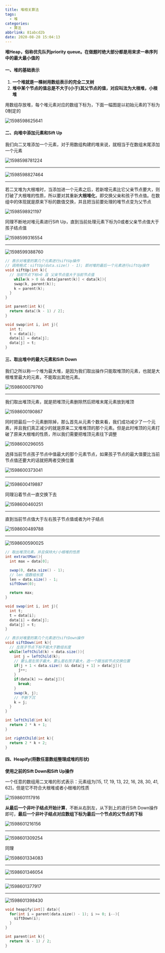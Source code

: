 ```yaml
---
title: 堆相关算法
tags:
  - 堆
categories:
  - 算法
abbrlink: 81abcd2b
date: 2020-08-28 15:04:13
---
```


**堆Heap，俗称优先队列priority queue。在做题时绝大部分都是用来求一串序列中的最大最小值的**

#### 一、堆的基础表示

1. **一个堆就是一棵树用数组表示的完全二叉树**
2. **堆中某个节点的值总是不大于(小于)其父节点的值，对应叫法为大根堆，小根堆**

用数组存放堆，每个堆元素对应的数组下标为，下面一幅图是以初始元素的下标为0制定的

![1598598625641](./堆相关算法/1598598625641.png)

#### 二、向堆中添加元素和Sift Up

我们向二叉堆添加一个元素，对于用数组构建的堆来说，就相当于在数组末尾添加一个元素

![1598598781224](./堆相关算法/1598598781224.png)

***



![1598598827464](./堆相关算法/1598598827464.png)

***

若二叉堆为大根堆时，当添加进一个元素之后，若新增元素比它父亲节点要大，则打破了大根堆的性质，所以要对其重新**大根堆化**，即交换父亲和孩子节点值。在数组中的体现就是原来下标的数值交换，并且把当前要处理的堆节点变为父节点

![1598598921197](./堆相关算法/1598598921197.png)

同理不断地对堆元素进行Sift Up，直到当前处理元素下标为0或者父亲节点值大于孩子结点值

![1598599316554](./堆相关算法/1598599316554.png)

***

![1598599388760](./堆相关算法/1598599388760.png)

```c++
// 表示对堆里的第几个元素进行siftUp操作
// 调用格式：siftUp(data.size() - 1); 即对堆的最后一个元素进行siftUp操作
void siftUp(int k){
  // 当前节点下标>0 且 父亲节点值大于当前节点值
	while(k > 0 && data[parent(k)] < data[k]){
    swap(k, parent(k));
    k = parent(k);
  }
}

int parent(int k){
  return data[(k - 1) / 2];
}

void swap(int i, int j){
  int t;
  t = data[i];
  data[i] = data[j];
  data[j] = t;
}
```

#### 三、取出堆中的最大元素和Sift Down

我们之所以称一个堆为最大堆，是因为我们取出操作只能取堆顶的元素，也就是大根堆里最大的元素，不能取出其他元素。

![1598600079760](./堆相关算法/1598600079760.png)

***

我们取出堆顶元素，就是把堆顶元素删除然后把堆末尾元素放到堆顶

![1598600190867](./堆相关算法/1598600190867.png)

同时把最后一个元素删除掉，那么首先从元素个数来看，我们成功减少了一个元素，并且我们真正减少的就是原来二叉堆堆顶的那个元素。但是此时堆顶的元素打破了原来大根堆的性质，所以我们需要把堆顶元素往下调整

![1598600296055](./堆相关算法/1598600296055.png)

选择当前节点孩子节点中值最大的那个元素节点，如果孩子节点的最大值要比当前节点值还要大的话就把两者交换位置

![1598600373041](./堆相关算法/1598600373041.png)

***

![1598600419887](./堆相关算法/1598600419887.png)

同理沿着节点一直交换下去

![1598600460251](./堆相关算法/1598600460251.png)

***

直到当前节点值大于左右孩子节点值或者为叶子结点

![1598600489788](./堆相关算法/1598600489788.png)

***

![1598600590025](./堆相关算法/1598600590025.png)

```java
// 取出堆顶元素，并且保持大/小根堆的性质
int extractMax(){
  int max = data[0];

  swap(0, data.size() - 1);
  // len 值数组长度
  len = data.size() - 1;
  siftDown(0);

  return max;
}

void swap(int i, int j){
  int t;
  t = data[i];
  data[i] = data[j];
  data[j] = t;
}

// 表示对堆里的第几个元素进行siftDown操作
void siftDown(int k){
  // 左孩子节点下标不能大于数组长度
  while(leftChild(k) < data.size()){
    int j = leftChild(k);
    // 要么是左孩子最大，要么是右孩子最大，选一个跟当前节点交换位置
    if(j + 1 < data.size() && data[j + 1] > data[j]){
      j++;
    }
    if(data[k] >= data[j]){
      break;
    }
    swap(k, j);
    // 不断下沉
    k = j;
  }
}

int leftChild(int k){
  return 2 * k + 1;
}

int rightChild(int k){
  return 2 * k + 2;
}
```

#### 四、Heapify(将数任意数组整理成堆的形状)

**使用之前的Sift Down和Sift Up操作**

一个任意的数组用二叉堆的形式表示：元素组为[15, 17, 19, 13, 22, 16, 28, 30, 41, 62]，但是它不符合大根堆或者小根堆的性质

![1598601117916](./堆相关算法/1598601117916.png)

**从最后一个非叶子结点开始计算**，不断从右到左，从下到上的进行Sift Down操作即可，**最后一个非叶子结点对应数组下标为最后一个节点的父节点的下标**

![1598601216156](./堆相关算法/1598601216156.png)

***

![1598601309254](./堆相关算法/1598601309254.png)

同理

![1598601334083](./堆相关算法/1598601334083.png)

***

![1598601346054](./堆相关算法/1598601346054.png)

***

![1598601377917](./堆相关算法/1598601377917.png)

***

![1598601398430](./堆相关算法/1598601398430.png)

```c++
void heapify(int[] data){
  for(int i = parent(data.size() - 1); i >= 0; i--){
    siftDown(i);
  }
}

int parent(int k){
  return (k - 1) / 2;
}
```

